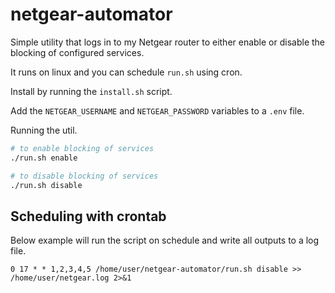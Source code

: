 # netgear-automator

Simple utility that logs in to my Netgear router to either enable or disable the
blocking of configured services.

It runs on linux and you can schedule `run.sh` using cron.

Install by running the `install.sh` script.

Add the `NETGEAR_USERNAME` and `NETGEAR_PASSWORD` variables to a `.env` file.

Running the util.

```bash
# to enable blocking of services
./run.sh enable

# to disable blocking of services
./run.sh disable
```

## Scheduling with crontab

Below example will run the script on schedule and write all outputs to a log file.

`0 17 * * 1,2,3,4,5 /home/user/netgear-automator/run.sh disable >> /home/user/netgear.log 2>&1`
